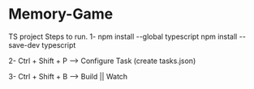 # Memory-Game
TS project
Steps to run.
1- npm install --global typescript
   npm install --save-dev typescript

2- Ctrl + Shift + P --> Configure Task (create tasks.json)

3- Ctrl + Shift + B --> Build || Watch
